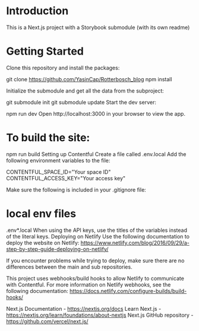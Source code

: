 # Introduction

This is a Next.js project with a Storybook submodule (with its own readme)

# Getting Started

Clone this repository and install the packages:

git clone https://github.com/YasinCap/Rotterbosch_blog
npm install

Initialize the submodule and get all the data from the subproject:

git submodule init
git submodule update
Start the dev server:

npm run dev
Open http://localhost:3000 in your browser to view the app.

# To build the site:

npm run build
Setting up Contentful
Create a file called .env.local
Add the following environment variables to the file:

CONTENTFUL_SPACE_ID="Your space ID"
CONTENTFUL_ACCESS_KEY="Your access key"

Make sure the following is included in your .gitignore file:

# local env files

.env\*.local
When using the API keys, use the titles of the variables instead of the literal keys.
Deploying on Netlify
Use the following documentation to deploy the website on Netlify:
https://www.netlify.com/blog/2016/09/29/a-step-by-step-guide-deploying-on-netlify/

If you encounter problems while trying to deploy, make sure there are no differences between the main and sub repositories.

This project uses webhooks/build hooks to allow Netlify to communicate with Contentful. For more information on Netlify webhooks, see the following documentation:
https://docs.netlify.com/configure-builds/build-hooks/

Next.js Documentation - https://nextjs.org/docs
Learn Next.js - https://nextjs.org/learn/foundations/about-nextjs
Next.js GitHub repository - https://github.com/vercel/next.js/
